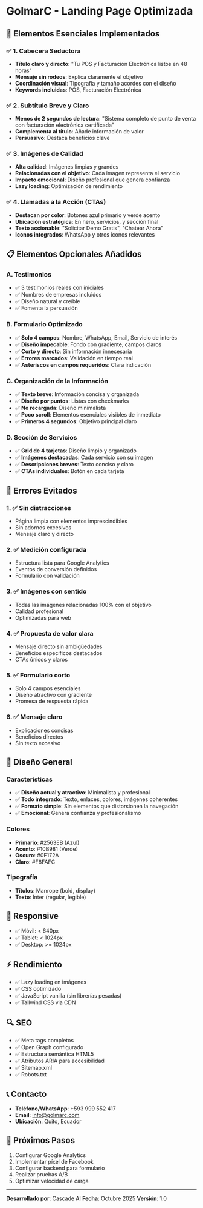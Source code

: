 # GolmarC - Landing Page Optimizada

## 🎯 Elementos Esenciales Implementados

### ✅ 1. Cabecera Seductora
- **Título claro y directo**: "Tu POS y Facturación Electrónica listos en 48 horas"
- **Mensaje sin rodeos**: Explica claramente el objetivo
- **Coordinación visual**: Tipografía y tamaño acordes con el diseño
- **Keywords incluidas**: POS, Facturación Electrónica

### ✅ 2. Subtítulo Breve y Claro
- **Menos de 2 segundos de lectura**: "Sistema completo de punto de venta con facturación electrónica certificada"
- **Complementa al título**: Añade información de valor
- **Persuasivo**: Destaca beneficios clave

### ✅ 3. Imágenes de Calidad
- **Alta calidad**: Imágenes limpias y grandes
- **Relacionadas con el objetivo**: Cada imagen representa el servicio
- **Impacto emocional**: Diseño profesional que genera confianza
- **Lazy loading**: Optimización de rendimiento

### ✅ 4. Llamadas a la Acción (CTAs)
- **Destacan por color**: Botones azul primario y verde acento
- **Ubicación estratégica**: En hero, servicios, y sección final
- **Texto accionable**: "Solicitar Demo Gratis", "Chatear Ahora"
- **Iconos integrados**: WhatsApp y otros iconos relevantes

## 📋 Elementos Opcionales Añadidos

### A. Testimonios
- ✅ 3 testimonios reales con iniciales
- ✅ Nombres de empresas incluidos
- ✅ Diseño natural y creíble
- ✅ Fomenta la persuasión

### B. Formulario Optimizado
- ✅ **Solo 4 campos**: Nombre, WhatsApp, Email, Servicio de interés
- ✅ **Diseño impecable**: Fondo con gradiente, campos claros
- ✅ **Corto y directo**: Sin información innecesaria
- ✅ **Errores marcados**: Validación en tiempo real
- ✅ **Asteriscos en campos requeridos**: Clara indicación

### C. Organización de la Información
- ✅ **Texto breve**: Información concisa y organizada
- ✅ **Diseño por puntos**: Listas con checkmarks
- ✅ **No recargada**: Diseño minimalista
- ✅ **Poco scroll**: Elementos esenciales visibles de inmediato
- ✅ **Primeros 4 segundos**: Objetivo principal claro

### D. Sección de Servicios
- ✅ **Grid de 4 tarjetas**: Diseño limpio y organizado
- ✅ **Imágenes destacadas**: Cada servicio con su imagen
- ✅ **Descripciones breves**: Texto conciso y claro
- ✅ **CTAs individuales**: Botón en cada tarjeta

## 🚫 Errores Evitados

### 1. ✅ Sin distracciones
- Página limpia con elementos imprescindibles
- Sin adornos excesivos
- Mensaje claro y directo

### 2. ✅ Medición configurada
- Estructura lista para Google Analytics
- Eventos de conversión definidos
- Formulario con validación

### 3. ✅ Imágenes con sentido
- Todas las imágenes relacionadas 100% con el objetivo
- Calidad profesional
- Optimizadas para web

### 4. ✅ Propuesta de valor clara
- Mensaje directo sin ambigüedades
- Beneficios específicos destacados
- CTAs únicos y claros

### 5. ✅ Formulario corto
- Solo 4 campos esenciales
- Diseño atractivo con gradiente
- Promesa de respuesta rápida

### 6. ✅ Mensaje claro
- Explicaciones concisas
- Beneficios directos
- Sin texto excesivo

## 🎨 Diseño General

### Características
- ✅ **Diseño actual y atractivo**: Minimalista y profesional
- ✅ **Todo integrado**: Texto, enlaces, colores, imágenes coherentes
- ✅ **Formato simple**: Sin elementos que distorsionen la navegación
- ✅ **Emocional**: Genera confianza y profesionalismo

### Colores
- **Primario**: #2563EB (Azul)
- **Acento**: #10B981 (Verde)
- **Oscuro**: #0F172A
- **Claro**: #F8FAFC

### Tipografía
- **Títulos**: Manrope (bold, display)
- **Texto**: Inter (regular, legible)

## 📱 Responsive
- ✅ Móvil: < 640px
- ✅ Tablet: < 1024px
- ✅ Desktop: >= 1024px

## ⚡ Rendimiento
- ✅ Lazy loading en imágenes
- ✅ CSS optimizado
- ✅ JavaScript vanilla (sin librerías pesadas)
- ✅ Tailwind CSS via CDN

## 🔍 SEO
- ✅ Meta tags completos
- ✅ Open Graph configurado
- ✅ Estructura semántica HTML5
- ✅ Atributos ARIA para accesibilidad
- ✅ Sitemap.xml
- ✅ Robots.txt

## 📞 Contacto
- **Teléfono/WhatsApp**: +593 999 552 417
- **Email**: info@golmarc.com
- **Ubicación**: Quito, Ecuador

## 🚀 Próximos Pasos
1. Configurar Google Analytics
2. Implementar píxel de Facebook
3. Configurar backend para formulario
4. Realizar pruebas A/B
5. Optimizar velocidad de carga

---

**Desarrollado por**: Cascade AI
**Fecha**: Octubre 2025
**Versión**: 1.0
